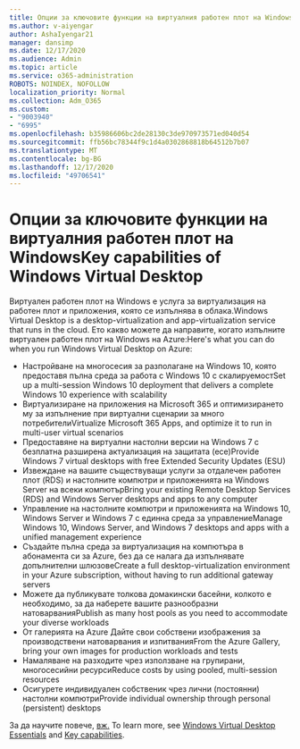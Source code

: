 ```yaml
---
title: Опции за ключовите функции на виртуалния работен плот на Windows
ms.author: v-aiyengar
author: AshaIyengar21
manager: dansimp
ms.date: 12/17/2020
ms.audience: Admin
ms.topic: article
ms.service: o365-administration
ROBOTS: NOINDEX, NOFOLLOW
localization_priority: Normal
ms.collection: Adm_O365
ms.custom:
- "9003940"
- "6995"
ms.openlocfilehash: b35986606bc2de28130c3de970973571ed040d54
ms.sourcegitcommit: ffb56bc78344f9c1d4a0302868818b64512b7b07
ms.translationtype: MT
ms.contentlocale: bg-BG
ms.lasthandoff: 12/17/2020
ms.locfileid: "49706541"
---
```

# <a name="key-capabilities-of-windows-virtual-desktop"></a><span data-ttu-id="47b53-102">Опции за ключовите функции на виртуалния работен плот на Windows</span><span class="sxs-lookup"><span data-stu-id="47b53-102">Key capabilities of Windows Virtual Desktop</span></span>

<span data-ttu-id="47b53-103">Виртуален работен плот на Windows е услуга за виртуализация на работен плот и приложения, която се изпълнява в облака.</span><span class="sxs-lookup"><span data-stu-id="47b53-103">Windows Virtual Desktop is a desktop-virtualization and app-virtualization service that runs in the cloud.</span></span> <span data-ttu-id="47b53-104">Ето какво можете да направите, когато изпълните виртуален работен плот на Windows на Azure:</span><span class="sxs-lookup"><span data-stu-id="47b53-104">Here's what you can do when you run Windows Virtual Desktop on Azure:</span></span>

- <span data-ttu-id="47b53-105">Настройване на многосесия за разполагане на Windows 10, която предоставя пълна среда за работа с Windows 10 с скалируемост</span><span class="sxs-lookup"><span data-stu-id="47b53-105">Set up a multi-session Windows 10 deployment that delivers a complete Windows 10 experience with scalability</span></span>
- <span data-ttu-id="47b53-106">Виртуализиране на приложения на Microsoft 365 и оптимизирането му за изпълнение при виртуални сценарии за много потребители</span><span class="sxs-lookup"><span data-stu-id="47b53-106">Virtualize Microsoft 365 Apps, and optimize it to run in multi-user virtual scenarios</span></span>
- <span data-ttu-id="47b53-107">Предоставяне на виртуални настолни версии на Windows 7 с безплатна разширена актуализация на защитата (есе)</span><span class="sxs-lookup"><span data-stu-id="47b53-107">Provide Windows 7 virtual desktops with free Extended Security Updates (ESU)</span></span>
- <span data-ttu-id="47b53-108">Извеждане на вашите съществуващи услуги за отдалечен работен плот (RDS) и настолните компютри и приложенията на Windows Server на всеки компютър</span><span class="sxs-lookup"><span data-stu-id="47b53-108">Bring your existing Remote Desktop Services (RDS) and Windows Server desktops and apps to any computer</span></span>
- <span data-ttu-id="47b53-109">Управление на настолните компютри и приложенията на Windows 10, Windows Server и Windows 7 с единна среда за управление</span><span class="sxs-lookup"><span data-stu-id="47b53-109">Manage Windows 10, Windows Server, and Windows 7 desktops and apps with a unified management experience</span></span>
- <span data-ttu-id="47b53-110">Създайте пълна среда за виртуализация на компютъра в абонамента си за Azure, без да се налага да изпълнявате допълнителни шлюзове</span><span class="sxs-lookup"><span data-stu-id="47b53-110">Create a full desktop-virtualization environment in your Azure subscription, without having to run additional gateway servers</span></span>
- <span data-ttu-id="47b53-111">Можете да публикувате толкова домакински басейни, колкото е необходимо, за да наберете вашите разнообразни натоварвания</span><span class="sxs-lookup"><span data-stu-id="47b53-111">Publish as many host pools as you need to accommodate your diverse workloads</span></span>
- <span data-ttu-id="47b53-112">От галерията на Azure Дайте свои собствени изображения за производствени натоварвания и изпитвания</span><span class="sxs-lookup"><span data-stu-id="47b53-112">From the Azure Gallery, bring your own images for production workloads and tests</span></span>
- <span data-ttu-id="47b53-113">Намаляване на разходите чрез използване на групирани, многосесийни ресурси</span><span class="sxs-lookup"><span data-stu-id="47b53-113">Reduce costs by using pooled, multi-session resources</span></span>
- <span data-ttu-id="47b53-114">Осигурете индивидуален собственик чрез лични (постоянни) настолни компютри</span><span class="sxs-lookup"><span data-stu-id="47b53-114">Provide individual ownership through personal (persistent) desktops</span></span>

<span data-ttu-id="47b53-115">За да научите повече, [вж.](https://go.microsoft.com/fwlink/?linkid=2127033) [](https://go.microsoft.com/fwlink/?linkid=2127033)</span><span class="sxs-lookup"><span data-stu-id="47b53-115">To learn more, see [Windows Virtual Desktop Essentials](https://go.microsoft.com/fwlink/?linkid=2127033) and [Key capabilities](https://go.microsoft.com/fwlink/?linkid=2127033).</span></span>

